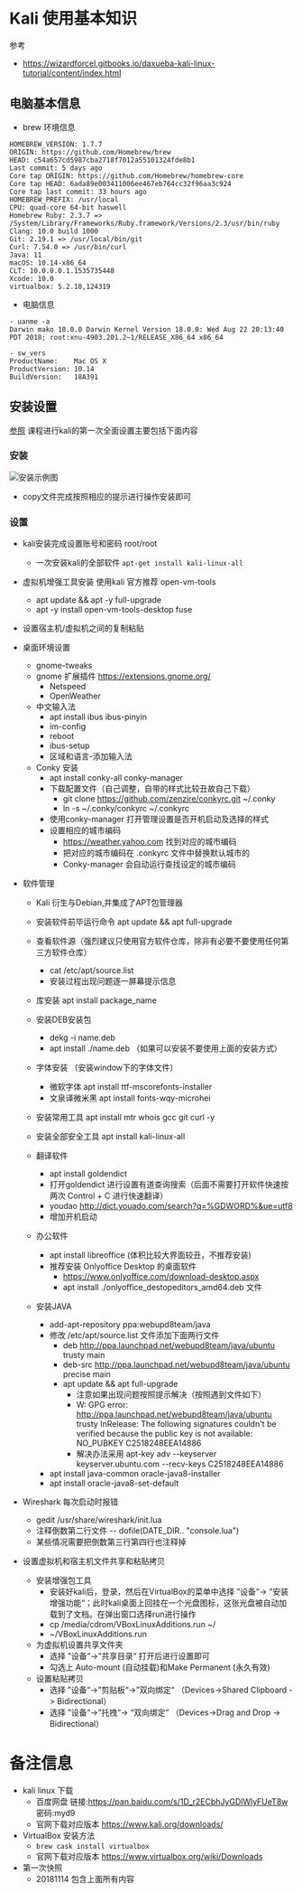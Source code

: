 # Kali 使用基本知识

参考
- https://wizardforcel.gitbooks.io/daxueba-kali-linux-tutorial/content/index.html

## 电脑基本信息

- brew 环境信息

```
HOMEBREW_VERSION: 1.7.7
ORIGIN: https://github.com/Homebrew/brew
HEAD: c54a657cd5987cba2718f7012a55101324fde8b1
Last commit: 5 days ago
Core tap ORIGIN: https://github.com/Homebrew/homebrew-core
Core tap HEAD: 6ada89e003411006ee467eb764cc32f96aa3c924
Core tap last commit: 33 hours ago
HOMEBREW_PREFIX: /usr/local
CPU: quad-core 64-bit haswell
Homebrew Ruby: 2.3.7 => /System/Library/Frameworks/Ruby.framework/Versions/2.3/usr/bin/ruby
Clang: 10.0 build 1000
Git: 2.19.1 => /usr/local/bin/git
Curl: 7.54.0 => /usr/bin/curl
Java: 11
macOS: 10.14-x86_64
CLT: 10.0.0.0.1.1535735448
Xcode: 10.0
virtualbox: 5.2.18,124319
```

- 电脑信息

```
- uanme -a
Darwin mako 18.0.0 Darwin Kernel Version 18.0.0: Wed Aug 22 20:13:40 PDT 2018; root:xnu-4903.201.2~1/RELEASE_X86_64 x86_64

- sw_vers
ProductName:	Mac OS X
ProductVersion:	10.14
BuildVersion:	18A391
```

## 安装设置

[参照](https://study.163.com/course/courseMain.htm?courseId=1005094023) 课程进行kali的第一次全面设置主要包括下面内容

### 安装

![安装示例图](../data/imgs/linux/kali-install-demo.gif)

- copy文件完成按照相应的提示进行操作安装即可


### 设置

- kali安装完成设置账号和密码 root/root
    - 一次安装kali的全部软件 `apt-get install kali-linux-all` 
- 虚拟机增强工具安装 使用kali 官方推荐 open-vm-tools
    - apt update && apt -y full-upgrade
    - apt -y install open-vm-tools-desktop fuse
- 设置宿主机/虚拟机之间的复制粘贴
- 桌面环境设置
    - gnome-tweaks
    - gnome 扩展插件  https://extensions.gnome.org/  
    	- Netspeed
    	- OpenWeather
    - 中文输入法
    	- apt install ibus ibus-pinyin
    	- im-config
    	- reboot
    	- ibus-setup
    	- 区域和语言-添加输入法
   	- Conky 安装
   		- apt install conky-all conky-manager
   		- 下载配置文件（自己调整，自带的样式比较丑故自己下载）
   			- git clone https://github.com/zenzire/conkyrc.git ~/.conky
   			- ln -s ~/.conky/conkyrc ~/.conkyrc
   		- 使用conky-manager 打开管理设置是否开机启动及选择的样式
   		- 设置相应的城市编码
   			- https://weather.yahoo.com 找到对应的城市编码
   			- 把对应的城市编码在 .conkyrc 文件中替换默认城市的
   			- Conky-manager 会自动运行查找设定的城市编码
- 软件管理
	- Kali 衍生与Debian,并集成了APT包管理器
	- 安装软件前毕运行命令 apt update && apt full-upgrade
	- 查看软件源（强烈建议只使用官方软件仓库，除非有必要不要使用任何第三方软件仓库）
		- cat /etc/apt/source.list
		- 安装过程出现问题逐一屏幕提示信息
	- 库安装 apt install package_name
	- 安装DEB安装包
		- dekg -i name.deb  
		- apt install ./name.deb （如果可以安装不要使用上面的安装方式）

	- 字体安装 （安装window下的字体文件）
		- 微软字体 apt install ttf-mscorefonts-installer
		- 文泉译微米黑  apt install fonts-wqy-microhei
	- 安装常用工具 apt install mtr whois gcc git curl -y
	- 安装全部安全工具 apt install kali-linux-all
	- 翻译软件
		- apt install goldendict
		- 打开goldendict 进行设置有道查询搜索（后面不需要打开软件快速按两次 Control + C 进行快速翻译）
		- youdao http://dict.youado.com/search?q=%GDWORD%&ue=utf8
		- 增加开机启动
	- 办公软件
		- apt install libreoffice (体积比较大界面较丑，不推荐安装)
		- 推荐安装 Onlyoffice Desktop 的桌面软件
			- https://www.onlyoffice.com/download-desktop.aspx
			- apt install ./onlyoffice_destopeditors_amd64.deb 文件
	- 安装JAVA
		- add-apt-repository ppa:webupd8team/java
		- 修改 /etc/apt/source.list 文件添加下面两行文件
			- deb http://ppa.launchpad.net/webupd8team/java/ubuntu trusty main
			- deb-src http://ppa.launchpad.net/webupd8team/java/ubuntu precise main
			- apt update && apt full-upgrade
				- 注意如果出现问题按照提示解决（按照遇到文件如下）
				- W: GPG error: http://ppa.launchpad.net/webupd8team/java/ubuntu trusty InRelease: The following signatures couldn't be verified because the public key is not available: NO_PUBKEY C2518248EEA14886
				- 解决办法采用 apt-key adv --keyserver keyserver.ubuntu.com --recv-keys C2518248EEA14886
		- apt install java-common oracle-java8-installer
		- apt install oracle-java8-set-default

- Wireshark 每次启动时报错
	- gedit /usr/share/wireshark/init.lua
	- 注释倒数第二行文件 -- dofile(DATE_DIR.. "console.lua")
	- 某些情况需要把倒数第三行第四行也注释掉

- 设置虚拟机和宿主机文件共享和粘贴拷贝
	- 安装增强包工具
		- 安装好kali后，登录，然后在VirtualBox的菜单中选择 ”设备“-> ”安装增强功能“；此时kali桌面上回挂在一个光盘图标，这张光盘被自动加载到了文档。在弹出窗口选择run进行操作
		- cp /media/cdrom/VBoxLinuxAdditions.run ~/
		- ~/VBoxLinuxAdditions.run 
	- 为虚拟机设置共享文件夹
		- 选择 ”设备“->”共享目录“ 打开后进行设置即可
		- 勾选上 Auto-mount (自动挂载)和Make Permanent (永久有效)
	- 设置粘贴拷贝
		- 选择 ”设备“->”剪贴板“->”双向绑定“  （Devices->Shared Clipboard -> Bidirectional）
		- 选择 ”设备“->”托拽“-> “双向绑定” （Devices->Drag and Drop -> Bidirectional）

# 备注信息

- kali linux 下载
	- 百度网盘 链接:https://pan.baidu.com/s/1D_r2ECbhJyGDlWlyFUeT8w  密码:myd9
	- 官网下载对应版本 https://www.kali.org/downloads/
- VirtualBox 安装方法
	- `brew cask install virtualbox`
	- 官网下载对应版本 https://www.virtualbox.org/wiki/Downloads
- 第一次快照
	- 20181114 包含上面所有内容
